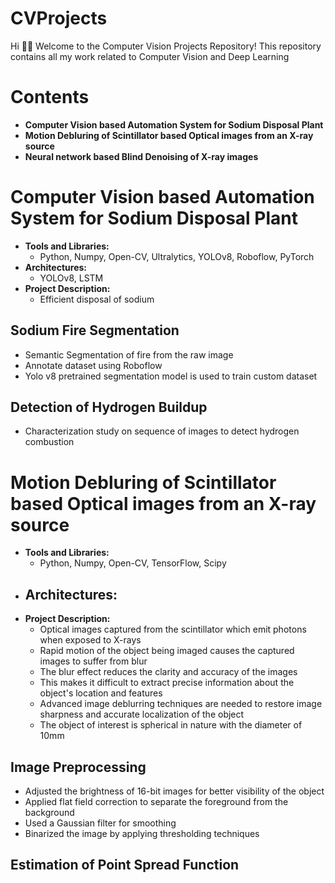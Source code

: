 # CVProjects
Hi 👋🏾 Welcome to the Computer Vision Projects Repository! This repository contains all my work related to Computer Vision and Deep Learning

# Contents
- **Computer Vision based Automation System for Sodium Disposal Plant**
- **Motion Debluring of Scintillator based Optical images from an X-ray source**
- **Neural network based Blind Denoising of X-ray images**

# Computer Vision based Automation System for Sodium Disposal Plant
- **Tools and Libraries:**
  - Python, Numpy, Open-CV, Ultralytics, YOLOv8, Roboflow, PyTorch
- **Architectures:**
  - YOLOv8, LSTM
- **Project Description:**
  - Efficient disposal of sodium
## Sodium Fire Segmentation
- Semantic Segmentation of fire from the raw image
- Annotate dataset using Roboflow
- Yolo v8 pretrained segmentation model is used to train custom dataset

## Detection of Hydrogen Buildup
- Characterization study on sequence of images to detect hydrogen combustion


# Motion Debluring of Scintillator based Optical images from an X-ray source
- **Tools and Libraries:**
  - Python, Numpy, Open-CV, TensorFlow, Scipy
- **Architectures:**
  - 
- **Project Description:**
  - Optical images captured from the scintillator which emit photons when exposed to X-rays
  - Rapid motion of the object being imaged causes the captured images to suffer from blur
  - The blur effect reduces the clarity and accuracy of the images
  - This makes it difficult to extract precise information about the object's location and features
  - Advanced image deblurring techniques are needed to restore image sharpness and accurate localization of the object
  - The object of interest is spherical in nature with the diameter of 10mm

## Image Preprocessing
- Adjusted the brightness of 16-bit images for better visibility of the object
- Applied flat field correction to separate the foreground from the background
- Used a Gaussian filter for smoothing
- Binarized the image by applying thresholding techniques
  
## Estimation of Point Spread Function
